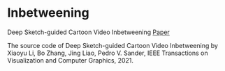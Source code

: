 # Inbetweening
Deep Sketch-guided Cartoon Video Inbetweening
[Paper](https://arxiv.org/abs/2008.04149)

The source code of Deep Sketch-guided Cartoon Video Inbetweening by Xiaoyu Li, Bo Zhang, Jing Liao, Pedro V. Sander, IEEE Transactions on Visualization and Computer Graphics, 2021.



